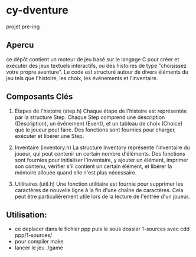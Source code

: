 # cy-dventure
projet pre-ing

## Apercu
ce dépôt contient un moteur de jeu basé sur le langage C pour créer et exécuter des jeux textuels interactifs, ou des histoires de type "choisissez votre propre aventure". Le code est structuré autour de divers éléments du jeu tels que l'histoire, les choix, les événements et l'inventaire.

## Composants Clés
1. Étapes de l'histoire (step.h)
Chaque étape de l'histoire est représentée par la structure Step. Chaque Step comprend une description (Description), un événement (Event), et un tableau de choix (Choice) que le joueur peut faire. Des fonctions sont fournies pour charger, exécuter et libérer une Step.

2. Inventaire (inventory.h)
La structure Inventory représente l'inventaire du joueur, qui peut contenir un certain nombre d'éléments. Des fonctions sont fournies pour initialiser l'inventaire, y ajouter un élément, imprimer son contenu, vérifier s'il contient un certain élément, et libérer la mémoire allouée quand elle n'est plus nécessaire.

3. Utilitaires (util.h)
Une fonction utilitaire est fournie pour supprimer les caractères de nouvelle ligne à la fin d'une chaîne de caractères. Cela peut être particulièrement utile lors de la lecture de l'entrée d'un joueur.

## Utilisation:
- ce deplacer dans le fichier ppp puis le sous dossier 1-sources avec cdd ppp/1-sources/
- pour compiler make
- lancer le jeu ./game
